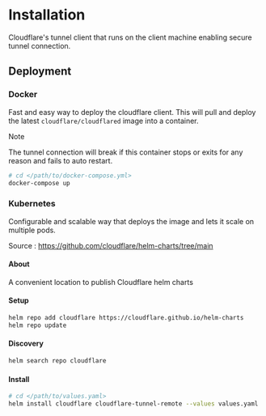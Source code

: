 # Installation
Cloudflare's tunnel client that runs on the client machine enabling secure tunnel connection.

## Deployment

### Docker
Fast and easy way to deploy the cloudflare client. This will pull and deploy the latest `cloudflare/cloudflared` image into a container.

> [!NOTE]  
> The tunnel connection will break if this container stops or exits for any reason and fails to auto restart.

```bash
# cd </path/to/docker-compose.yml>
docker-compose up
```

### Kubernetes 
Configurable and scalable way that deploys the image and lets it scale on multiple pods.

Source : https://github.com/cloudflare/helm-charts/tree/main

#### About
A convenient location to publish Cloudflare helm charts

#### Setup
```bash
helm repo add cloudflare https://cloudflare.github.io/helm-charts
helm repo update
```

#### Discovery
```bash
helm search repo cloudflare
```

#### Install
```bash
# cd </path/to/values.yaml>
helm install cloudflare cloudflare-tunnel-remote --values values.yaml
```
